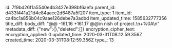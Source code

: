id: 7f9bd26f1a5540e4b3427e398bf6aefa
parent_id: d433f441a21d4e84aacc2d6487a5f207
item_type: 1
item_id: ca4bc1a856b04c9aae126debe7a3adbd
item_updated_time: 1585632777356
title_diff: 
body_diff: "@@ -161,16 +161,17 @@\n nish of project.\n+%0A\n"
metadata_diff: {"new":{},"deleted":[]}
encryption_cipher_text: 
encryption_applied: 0
updated_time: 2020-03-31T08:12:59.356Z
created_time: 2020-03-31T08:12:59.356Z
type_: 13